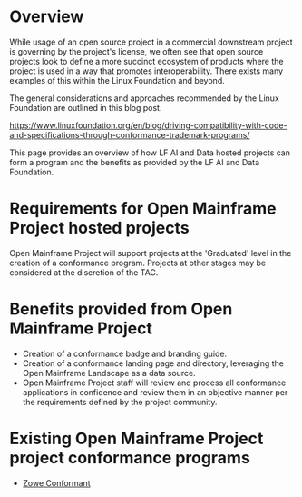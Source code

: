 # Overview
While usage of an open source project in a commercial downstream project is governing by the project's license, we often see that open source projects look to define a more succinct ecosystem of products where the project is used in a way that promotes interoperability. There exists many examples of this within the Linux Foundation and beyond.

The general considerations and approaches recommended by the Linux Foundation are outlined in this blog post.

https://www.linuxfoundation.org/en/blog/driving-compatibility-with-code-and-specifications-through-conformance-trademark-programs/

This page provides an overview of how LF AI and Data hosted projects can form a program and the benefits as provided by the LF AI and Data Foundation.

# Requirements for Open Mainframe Project hosted projects

Open Mainframe Project will support projects at the 'Graduated' level in the creation of a conformance program. Projects at other stages may be considered at the discretion of the TAC.

# Benefits provided from Open Mainframe Project

- Creation of a conformance badge and branding guide.
- Creation of a conformance landing page and directory, leveraging the Open Mainframe Landscape as a data source.
- Open Mainframe Project staff will review and process all conformance applications in confidence and review them in an objective manner per the requirements defined by the project community.

# Existing Open Mainframe Project project conformance programs

- [Zowe Conformant](https://www.openmainframeproject.org/projects/zowe/conformance)

